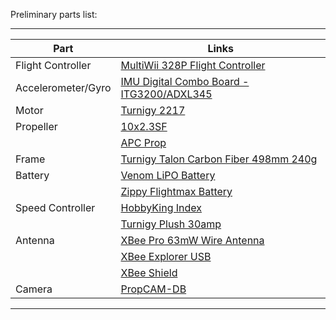 Preliminary parts list:

---

| Part | Links |
| ------------- | ------------- |
| Flight Controller | [MultiWii 328P Flight Controller](http://www.hobbyking.com/hobbyking/store/__27033__multiwii_328p_flight_controller_w_ftdi_dsm2_port.html) |
| Accelerometer/Gyro | [IMU Digital Combo Board - ITG3200/ADXL345](https://www.sparkfun.com/products/10121) |
| Motor | [Turnigy 2217](http://www.hobbyking.com/hobbyking/store/uh_viewItem.asp?idProduct=5691)
| Propeller | [10x2.3SF](http://www.apcprop.com/ProductDetails.asp?ProductCode=LP10038SF)
| | [APC Prop](http://www.apcprop.com/pindex.asp) |
| Frame | [Turnigy Talon Carbon Fiber 498mm 240g](http://www.hobbyking.com/hobbyking/store/__22397__Turnigy_Talon_Carbon_Fiber_Quadcopter_Frame.html) |
| Battery | [Venom LiPO Battery](http://www.amazon.com/gp/product/B002QE3AVE) |
| | [Zippy Flightmax Battery](http://www.hobbyking.com/hobbyking/store/uh_viewItem.asp?idProduct=7634) |
| Speed Controller | [HobbyKing Index](http://www.hobbyking.com/hobbyking/store/uh_listCategoriesAndProducts.asp?idCategory=61) |
| | [Turnigy Plush 30amp](http://www.hobbyking.com/hobbyking/store/uh_viewItem.asp?idProduct=2164) |
| Antenna | [XBee Pro 63mW Wire Antenna](https://www.sparkfun.com/products/10421) |
| | [XBee Explorer USB](https://www.sparkfun.com/products/8687)
| | [XBee Shield](https://www.sparkfun.com/products/10854) |
| Camera | [PropCAM-DB](http://www.parallax.com/product/28320) |

---